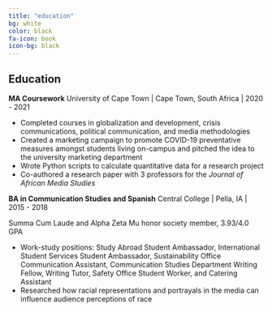 ```yaml
---
title: "education"
bg: white
color: black
fa-icon: book
icon-bg: black
---
```


## Education

**MA Coursework**
University of Cape Town \| Cape Town, South Africa \| 2020 - 2021 

- Completed courses in globalization and development, crisis communications, political communication, and media methodologies 
- Created a marketing campaign to promote COVID-19 preventative measures amongst students living on-campus and pitched the idea to the university marketing department
- Wrote Python scripts to calculate quantitative data for a research project
- Co-authored a research paper with 3 professors for the *Journal of African Media Studies* 

**BA in Communication Studies and Spanish**
Central College \| Pella, IA \| 2015 - 2018

Summa Cum Laude and Alpha Zeta Mu honor society member, 3.93/4.0 GPA 

- Work-study positions: Study Abroad Student Ambassador, International Student Services Student Ambassador, Sustainability Office Communication Assistant, Communication Studies Department Writing Fellow, Writing Tutor, Safety Office Student Worker, and Catering Assistant
- Researched how racial representations and portrayals in the media can influence audience perceptions of race
